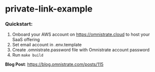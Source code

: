 # private-link-example

### Quickstart: 
1. Onboard your AWS account on https://omnistrate.cloud to host your SaaS offering
2. Set email account in .env.template
3. Create .omnistrate.password file with Omnistrate account password
4. Run `make build`

**Blog Post**: https://blog.omnistrate.com/posts/115